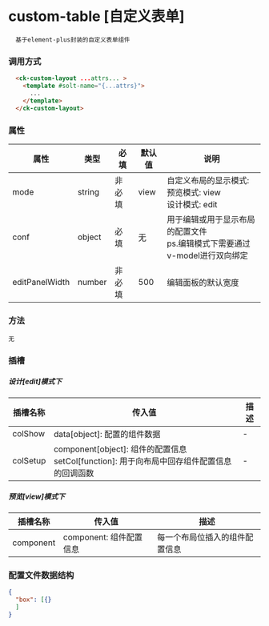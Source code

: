 # custom-table [自定义表单]

```
  基于element-plus封装的自定义表单组件
```

### 调用方式

```html
  <ck-custom-layout ...attrs... >
    <template #solt-name="{...attrs}">
      ...
    </template>
  </ck-custom-layout>
```

### 属性

|属性|类型|必填|默认值|说明|
|-|-|-|-|-|
| mode |string|非必填|view|自定义布局的显示模式: <br>预览模式: view <br>设计模式: edit|
| conf |object|必填|无|用于编辑或用于显示布局的配置文件<br>ps.编辑模式下需要通过v-model进行双向绑定|
| editPanelWidth |number|非必填|500|编辑面板的默认宽度|

### 方法

  ```
  无
  ```

### 插槽

##### 设计[edit]模式下

|插槽名称|传入值|描述|
|-|-|-|
|colShow|data[object]: 配置的组件数据|-|
|colSetup|component[object]: 组件的配置信息 <br> setCol[function]: 用于向布局中回存组件配置信息的回调函数|-|

##### 预览[view]模式下

|插槽名称|传入值|描述|
|-|-|-|
|component|component: 组件配置信息|每一个布局位插入的组件配置信息|

### 配置文件数据结构

```json
{
  "box": [{}
  ]
}
```
